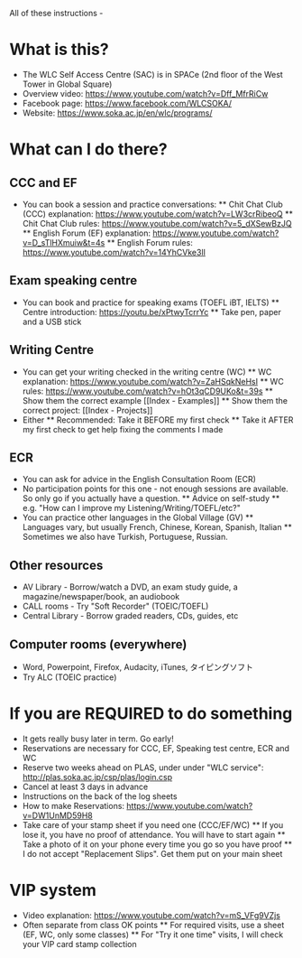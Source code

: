 All of these instructions - 

# What is this?
* The WLC Self Access Centre (SAC) is in SPACe (2nd floor of the West Tower in Global Square)
* Overview video: https://www.youtube.com/watch?v=Dff_MfrRiCw
* Facebook page: https://www.facebook.com/WLCSOKA/
* Website: https://www.soka.ac.jp/en/wlc/programs/

# What can I do there?
## CCC and EF
* You can book a session and practice conversations:
** Chit Chat Club (CCC) explanation: https://www.youtube.com/watch?v=LW3crRibeoQ
** Chit Chat Club rules: https://www.youtube.com/watch?v=5_dXSewBzJQ
** English Forum (EF) explanation: https://www.youtube.com/watch?v=D_sTlHXmuiw&t=4s
** English Forum rules: https://www.youtube.com/watch?v=14YhCVke3lI

## Exam speaking centre
* You can book and practice for speaking exams (TOEFL iBT, IELTS)
** Centre introduction: https://youtu.be/xPtwyTcrrYc
** Take pen, paper and a USB stick

## Writing Centre
* You can get your writing checked in the writing centre (WC)
** WC explanation: https://www.youtube.com/watch?v=ZaHSqkNeHsI
** WC rules: https://www.youtube.com/watch?v=hOt3qCD9UKo&t=39s
** Show them the correct example [[Index - Examples]]
** Show them the correct project: [[Index - Projects]] 
* Either
** Recommended: Take it BEFORE my first check
** Take it AFTER my first check to get help fixing the comments I made

## ECR
* You can ask for advice in the English Consultation Room (ECR)
* No participation points for this one - not enough sessions are available. So only go if you actually have a question. 
** Advice on self-study
** e.g. "How can I improve my Listening/Writing/TOEFL/etc?"
* You can practice other languages in the Global Village (GV)
** Languages vary, but usually French, Chinese, Korean, Spanish, Italian
** Sometimes we also have Turkish, Portuguese, Russian. 

## Other resources
* AV Library - Borrow/watch a DVD, an exam study guide, a magazine/newspaper/book, an audiobook
* CALL rooms - Try "Soft Recorder" (TOEIC/TOEFL)
* Central Library - Borrow graded readers, CDs, guides, etc

## Computer rooms (everywhere)
* Word, Powerpoint, Firefox, Audacity, iTunes, タイピングソフト
* Try ALC (TOEIC practice)

# If you are REQUIRED to do something
* It gets really busy later in term. Go early!
* Reservations are necessary for CCC, EF, Speaking test centre, ECR and WC
* Reserve two weeks ahead on PLAS, under under "WLC service": http://plas.soka.ac.jp/csp/plas/login.csp
* Cancel at least 3 days in advance
* Instructions on the back of the log sheets
* How to make Reservations: https://www.youtube.com/watch?v=DW1UnMD59H8
* Take care of your stamp sheet if you need one (CCC/EF/WC)
** If you lose it, you have no proof of attendance. You will have to start again
** Take a photo of it on your phone every time you go so you have proof
** I do not accept "Replacement Slips". Get them put on your main sheet

# VIP system
* Video explanation: https://www.youtube.com/watch?v=mS_VFg9VZjs
* Often separate from class OK points
** For required visits, use a sheet (EF, WC, only some classes)
** For "Try it one time" visits, I will check your VIP card stamp collection





